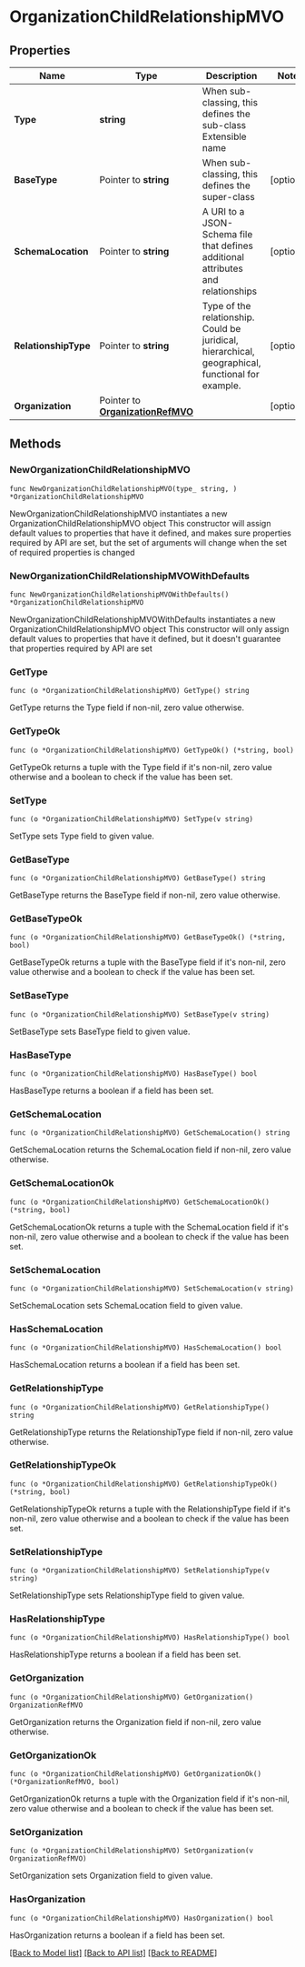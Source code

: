 # OrganizationChildRelationshipMVO

## Properties

Name | Type | Description | Notes
------------ | ------------- | ------------- | -------------
**Type** | **string** | When sub-classing, this defines the sub-class Extensible name | 
**BaseType** | Pointer to **string** | When sub-classing, this defines the super-class | [optional] 
**SchemaLocation** | Pointer to **string** | A URI to a JSON-Schema file that defines additional attributes and relationships | [optional] 
**RelationshipType** | Pointer to **string** | Type of the relationship. Could be juridical, hierarchical, geographical, functional for example. | [optional] 
**Organization** | Pointer to [**OrganizationRefMVO**](OrganizationRefMVO.md) |  | [optional] 

## Methods

### NewOrganizationChildRelationshipMVO

`func NewOrganizationChildRelationshipMVO(type_ string, ) *OrganizationChildRelationshipMVO`

NewOrganizationChildRelationshipMVO instantiates a new OrganizationChildRelationshipMVO object
This constructor will assign default values to properties that have it defined,
and makes sure properties required by API are set, but the set of arguments
will change when the set of required properties is changed

### NewOrganizationChildRelationshipMVOWithDefaults

`func NewOrganizationChildRelationshipMVOWithDefaults() *OrganizationChildRelationshipMVO`

NewOrganizationChildRelationshipMVOWithDefaults instantiates a new OrganizationChildRelationshipMVO object
This constructor will only assign default values to properties that have it defined,
but it doesn't guarantee that properties required by API are set

### GetType

`func (o *OrganizationChildRelationshipMVO) GetType() string`

GetType returns the Type field if non-nil, zero value otherwise.

### GetTypeOk

`func (o *OrganizationChildRelationshipMVO) GetTypeOk() (*string, bool)`

GetTypeOk returns a tuple with the Type field if it's non-nil, zero value otherwise
and a boolean to check if the value has been set.

### SetType

`func (o *OrganizationChildRelationshipMVO) SetType(v string)`

SetType sets Type field to given value.


### GetBaseType

`func (o *OrganizationChildRelationshipMVO) GetBaseType() string`

GetBaseType returns the BaseType field if non-nil, zero value otherwise.

### GetBaseTypeOk

`func (o *OrganizationChildRelationshipMVO) GetBaseTypeOk() (*string, bool)`

GetBaseTypeOk returns a tuple with the BaseType field if it's non-nil, zero value otherwise
and a boolean to check if the value has been set.

### SetBaseType

`func (o *OrganizationChildRelationshipMVO) SetBaseType(v string)`

SetBaseType sets BaseType field to given value.

### HasBaseType

`func (o *OrganizationChildRelationshipMVO) HasBaseType() bool`

HasBaseType returns a boolean if a field has been set.

### GetSchemaLocation

`func (o *OrganizationChildRelationshipMVO) GetSchemaLocation() string`

GetSchemaLocation returns the SchemaLocation field if non-nil, zero value otherwise.

### GetSchemaLocationOk

`func (o *OrganizationChildRelationshipMVO) GetSchemaLocationOk() (*string, bool)`

GetSchemaLocationOk returns a tuple with the SchemaLocation field if it's non-nil, zero value otherwise
and a boolean to check if the value has been set.

### SetSchemaLocation

`func (o *OrganizationChildRelationshipMVO) SetSchemaLocation(v string)`

SetSchemaLocation sets SchemaLocation field to given value.

### HasSchemaLocation

`func (o *OrganizationChildRelationshipMVO) HasSchemaLocation() bool`

HasSchemaLocation returns a boolean if a field has been set.

### GetRelationshipType

`func (o *OrganizationChildRelationshipMVO) GetRelationshipType() string`

GetRelationshipType returns the RelationshipType field if non-nil, zero value otherwise.

### GetRelationshipTypeOk

`func (o *OrganizationChildRelationshipMVO) GetRelationshipTypeOk() (*string, bool)`

GetRelationshipTypeOk returns a tuple with the RelationshipType field if it's non-nil, zero value otherwise
and a boolean to check if the value has been set.

### SetRelationshipType

`func (o *OrganizationChildRelationshipMVO) SetRelationshipType(v string)`

SetRelationshipType sets RelationshipType field to given value.

### HasRelationshipType

`func (o *OrganizationChildRelationshipMVO) HasRelationshipType() bool`

HasRelationshipType returns a boolean if a field has been set.

### GetOrganization

`func (o *OrganizationChildRelationshipMVO) GetOrganization() OrganizationRefMVO`

GetOrganization returns the Organization field if non-nil, zero value otherwise.

### GetOrganizationOk

`func (o *OrganizationChildRelationshipMVO) GetOrganizationOk() (*OrganizationRefMVO, bool)`

GetOrganizationOk returns a tuple with the Organization field if it's non-nil, zero value otherwise
and a boolean to check if the value has been set.

### SetOrganization

`func (o *OrganizationChildRelationshipMVO) SetOrganization(v OrganizationRefMVO)`

SetOrganization sets Organization field to given value.

### HasOrganization

`func (o *OrganizationChildRelationshipMVO) HasOrganization() bool`

HasOrganization returns a boolean if a field has been set.


[[Back to Model list]](../README.md#documentation-for-models) [[Back to API list]](../README.md#documentation-for-api-endpoints) [[Back to README]](../README.md)


